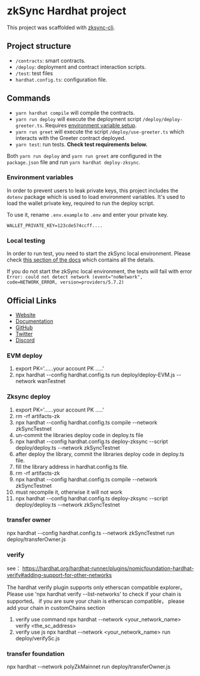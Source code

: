 # zkSync Hardhat project

This project was scaffolded with [zksync-cli](https://github.com/matter-labs/zksync-cli).

## Project structure

- `/contracts`: smart contracts.
- `/deploy`: deployment and contract interaction scripts.
- `/test`: test files
- `hardhat.config.ts`: configuration file.

## Commands

- `yarn hardhat compile` will compile the contracts.
- `yarn run deploy` will execute the deployment script `/deploy/deploy-greeter.ts`. Requires [environment variable setup](#environment-variables).
- `yarn run greet` will execute the script `/deploy/use-greeter.ts` which interacts with the Greeter contract deployed.
- `yarn test`: run tests. **Check test requirements below.**

Both `yarn run deploy` and `yarn run greet` are configured in the `package.json` file and run `yarn hardhat deploy-zksync`.

### Environment variables

In order to prevent users to leak private keys, this project includes the `dotenv` package which is used to load environment variables. It's used to load the wallet private key, required to run the deploy script.

To use it, rename `.env.example` to `.env` and enter your private key.

```
WALLET_PRIVATE_KEY=123cde574ccff....
```

### Local testing

In order to run test, you need to start the zkSync local environment. Please check [this section of the docs](https://v2-docs.zksync.io/api/hardhat/testing.html#prerequisites) which contains all the details.

If you do not start the zkSync local environment, the tests will fail with error `Error: could not detect network (event="noNetwork", code=NETWORK_ERROR, version=providers/5.7.2)`

## Official Links

- [Website](https://zksync.io/)
- [Documentation](https://v2-docs.zksync.io/dev/)
- [GitHub](https://github.com/matter-labs)
- [Twitter](https://twitter.com/zksync)
- [Discord](https://discord.gg/nMaPGrDDwk)

### EVM deploy
1. export PK='......your account PK .....'   
2. npx hardhat --config hardhat.config.ts   run deploy/deploy-EVM.js --network wanTestnet

### Zksync deploy
1. export PK='......your account PK .....'  
2. rm -rf artifacts-zk
3. npx hardhat --config hardhat.config.ts compile --network zkSyncTestnet
4. un-commit the libraries deploy code in deploy.ts file
5. npx hardhat --config hardhat.config.ts deploy-zksync --script deploy/deploy.ts --network zkSyncTestnet
6. after deploy the library, commit the libraries deploy code in deploy.ts file.
7. fill the library address in hardhat.config.ts file.
8. rm -rf artifacts-zk
9. npx hardhat --config hardhat.config.ts compile --network zkSyncTestnet
10. must recompile it, otherwise it will not work
11. npx hardhat --config hardhat.config.ts deploy-zksync --script deploy/deploy.ts --network zkSyncTestnet

### transfer owner

npx hardhat --config hardhat.config.ts --network zkSyncTestnet run deploy/transferOwner.js


### verify
see： https://hardhat.org/hardhat-runner/plugins/nomicfoundation-hardhat-verify#adding-support-for-other-networks

The hardhat verify plugin supports only etherscan compatible explorer。
Please use 'npx hardhat verify --list-networks' to check if your chain is supported。
if you are sure your chain is etherscan compatible， please add your chain in customChains section   
1. verify use command
npx hardhat --network <your_network_name> verify <the_sc_address>
2. verify use js
npx hardhat --network <your_network_name> run deploy/verifySc.js 

### transfer foundation 
npx hardhat --network polyZkMainnet  run deploy/transferOwner.js

